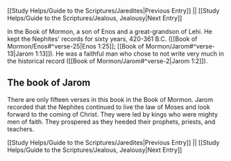 [[Study Helps/Guide to the Scriptures/Jaredites|Previous Entry]]  ||  [[Study Helps/Guide to the Scriptures/Jealous, Jealousy|Next Entry]]

 In the Book of Mormon, a son of Enos and a great-grandson of Lehi. He kept the Nephites' records for sixty years, 420-361 B.C. ([[Book of Mormon/Enos#^verse-25|Enos 1:25]]; [[Book of Mormon/Jarom#^verse-13|Jarom 1:13]]). He was a faithful man who chose to not write very much in the historical record ([[Book of Mormon/Jarom#^verse-2|Jarom 1:2]]).

## The book of Jarom

 There are only fifteen verses in this book in the Book of Mormon. Jarom recorded that the Nephites continued to live the law of Moses and look forward to the coming of Christ. They were led by kings who were mighty men of faith. They prospered as they heeded their prophets, priests, and teachers.

[[Study Helps/Guide to the Scriptures/Jaredites|Previous Entry]]  ||  [[Study Helps/Guide to the Scriptures/Jealous, Jealousy|Next Entry]]